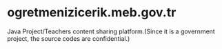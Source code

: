 # ogretmenizicerik.meb.gov.tr
Java Project/Teachers content sharing platform.(Since it is a government project, the source codes are confidential.)
